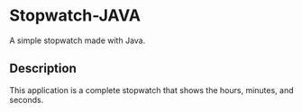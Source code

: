 # Stopwatch-JAVA
A simple stopwatch made with Java.

## Description 
This application is a complete stopwatch that shows the hours, minutes, and seconds.
